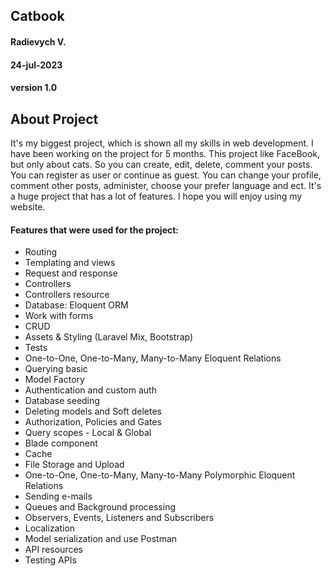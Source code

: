 ## Catbook

#### Radievych V.
#### 24-jul-2023
#### version 1.0



## About Project

It's my biggest project, which is shown all my skills in web development. I have been working on the project for 5 months.
This project like FaceBook, but only about cats. So you can create, edit, delete, comment your posts. You can register as user or continue as guest.
You can change your profile, comment other posts, administer, choose your prefer language and ect. It's a huge project that has a lot of features.
I hope you will enjoy using my website.

#### Features that were used for the project:

- Routing
- Templating and views
- Request and response
- Controllers
- Controllers resource
- Database: Eloquent ORM
- Work with forms
- CRUD
- Assets & Styling (Laravel Mix, Bootstrap)
- Tests
- One-to-One, One-to-Many, Many-to-Many Eloquent Relations
- Querying basic
- Model Factory
- Authentication and custom auth
- Database seeding
- Deleting models and Soft deletes
- Authorization, Policies and Gates
- Query scopes - Local & Global
- Blade component
- Cache
- File Storage and Upload
- One-to-One, One-to-Many, Many-to-Many Polymorphic Eloquent Relations
- Sending e-mails
- Queues and Background processing
- Observers, Events, Listeners and Subscribers
- Localization
- Model serialization and use Postman
- API resources
- Testing APIs
